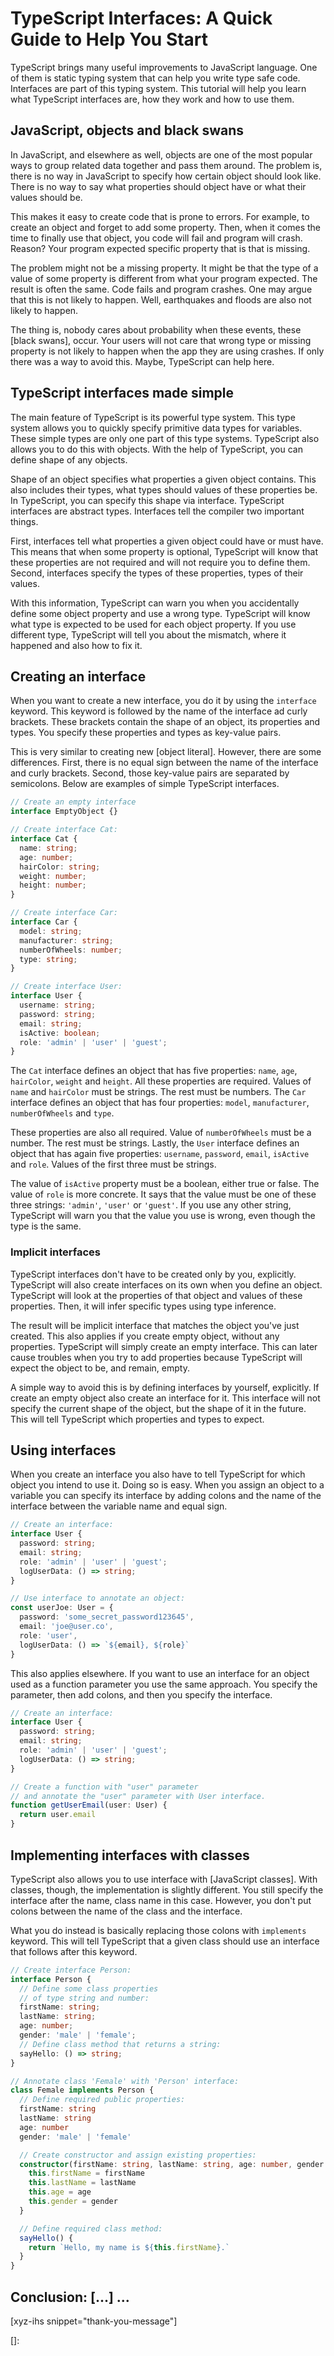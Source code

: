 # TypeScript Interfaces: A Quick Guide to Help You Start

TypeScript brings many useful improvements to JavaScript language. One of them is static typing system that can help you write type safe code. Interfaces are part of this typing system. This tutorial will help you learn what TypeScript interfaces are, how they work and how to use them.<!--more-->

<!--
Table of Contents:
## h2
### h3
### h3
## h2
## Conclusion: [...] ...
-->

## JavaScript, objects and black swans

In JavaScript, and elsewhere as well, objects are one of the most popular ways to group related data together and pass them around. The problem is, there is no way in JavaScript to specify how certain object should look like. There is no way to say what properties should object have or what their values should be.

This makes it easy to create code that is prone to errors. For example, to create an object and forget to add some property. Then, when it comes the time to finally use that object, you code will fail and program will crash. Reason? Your program expected specific property that is that is missing.

The problem might not be a missing property. It might be that the type of a value of some property is different from what your program expected. The result is often the same. Code fails and program crashes. One may argue that this is not likely to happen. Well, earthquakes and floods are also not likely to happen.

The thing is, nobody cares about probability when these events, these [black swans], occur. Your users will not care that wrong type or missing property is not likely to happen when the app they are using crashes. If only there was a way to avoid this. Maybe, TypeScript can help here.

## TypeScript interfaces made simple

The main feature of TypeScript is its powerful type system. This type system allows you to quickly specify primitive data types for variables. These simple types are only one part of this type systems. TypeScript also allows you to do this with objects. With the help of TypeScript, you can define shape of any objects.

Shape of an object specifies what properties a given object contains. This also includes their types, what types should values of these properties be. In TypeScript, you can specify this shape via interface. TypeScript interfaces are abstract types. Interfaces tell the compiler two important things.

First, interfaces tell what properties a given object could have or must have. This means that when some property is optional, TypeScript will know that these properties are not required and will not require you to define them. Second, interfaces specify the types of these properties, types of their values.

With this information, TypeScript can warn you when you accidentally define some object property and use a wrong type. TypeScript will know what type is expected to be used for each object property. If you use different type, TypeScript will tell you about the mismatch, where it happened and also how to fix it.

## Creating an interface

When you want to create a new interface, you do it by using the `interface` keyword. This keyword is followed by the name of the interface ad curly brackets. These brackets contain the shape of an object, its properties and types. You specify these properties and types as key-value pairs.

This is very similar to creating new [object literal]. However, there are some differences. First, there is no equal sign between the name of the interface and curly brackets. Second, those key-value pairs are separated by semicolons. Below are examples of simple TypeScript interfaces.

```TypeScript
// Create an empty interface
interface EmptyObject {}

// Create interface Cat:
interface Cat {
  name: string;
  age: number;
  hairColor: string;
  weight: number;
  height: number;
}

// Create interface Car:
interface Car {
  model: string;
  manufacturer: string;
  numberOfWheels: number;
  type: string;
}

// Create interface User:
interface User {
  username: string;
  password: string;
  email: string;
  isActive: boolean;
  role: 'admin' | 'user' | 'guest';
}
```

The `Cat` interface defines an object that has five properties: `name`, `age`, `hairColor`, `weight` and `height`. All these properties are required. Values of `name` and `hairColor` must be strings. The rest must be numbers. The `Car` interface defines an object that has four properties: `model`, `manufacturer`, `numberOfWheels` and `type`.

These properties are also all required. Value of `numberOfWheels` must be a number. The rest must be strings. Lastly, the `User` interface defines an object that has again five properties: `username`, `password`, `email`, `isActive` and `role`. Values of the first three must be strings.

The value of `isActive` property must be a boolean, either true or false. The value of `role` is more concrete. It says that the value must be one of these three strings: `'admin'`, `'user'` or `'guest'`. If you use any other string, TypeScript will warn you that the value you use is wrong, even though the type is the same.

### Implicit interfaces

TypeScript interfaces don't have to be created only by you, explicitly. TypeScript will also create interfaces on its own when you define an object. TypeScript will look at the properties of that object and values of these properties. Then, it will infer specific types using type inference.

The result will be implicit interface that matches the object you've just created. This also applies if you create empty object, without any properties. TypeScript will simply create an empty interface. This can later cause troubles when you try to add properties because TypeScript will expect the object to be, and remain, empty.

A simple way to avoid this is by defining interfaces by yourself, explicitly. If create an empty object also create an interface for it. This interface will not specify the current shape of the object, but the shape of it in the future. This will tell TypeScript which properties and types to expect.

## Using interfaces

When you create an interface you also have to tell TypeScript for which object you intend to use it. Doing so is easy. When you assign an object to a variable you can specify its interface by adding colons and the name of the interface between the variable name and equal sign.

```TypeScript
// Create an interface:
interface User {
  password: string;
  email: string;
  role: 'admin' | 'user' | 'guest';
  logUserData: () => string;
}

// Use interface to annotate an object:
const userJoe: User = {
  password: 'some_secret_password123645',
  email: 'joe@user.co',
  role: 'user',
  logUserData: () => `${email}, ${role}`
}
```

This also applies elsewhere. If you want to use an interface for an object used as a function parameter you use the same approach. You specify the parameter, then add colons, and then you specify the interface.

```TypeScript
// Create an interface:
interface User {
  password: string;
  email: string;
  role: 'admin' | 'user' | 'guest';
  logUserData: () => string;
}

// Create a function with "user" parameter
// and annotate the "user" parameter with User interface.
function getUserEmail(user: User) {
  return user.email
}
```

## Implementing interfaces with classes

TypeScript also allows you to use interface with [JavaScript classes]. With classes, though, the implementation is slightly different. You still specify the interface after the name, class name in this case. However, you don't put colons between the name of the class and the interface.

What you do instead is basically replacing those colons with `implements` keyword. This will tell TypeScript that a given class should use an interface that follows after this keyword.

```TypeScript
// Create interface Person:
interface Person {
  // Define some class properties
  // of type string and number:
  firstName: string;
  lastName: string;
  age: number;
  gender: 'male' | 'female';
  // Define class method that returns a string:
  sayHello: () => string;
}

// Annotate class 'Female' with 'Person' interface:
class Female implements Person {
  // Define required public properties:
  firstName: string
  lastName: string
  age: number
  gender: 'male' | 'female'

  // Create constructor and assign existing properties:
  constructor(firstName: string, lastName: string, age: number, gender: 'male' | 'female') {
    this.firstName = firstName
    this.lastName = lastName
    this.age = age
    this.gender = gender
  }

  // Define required class method:
  sayHello() {
    return `Hello, my name is ${this.firstName}.`
  }
}
```

## Conclusion: [...] ...

[xyz-ihs snippet="thank-you-message"]

<!-- ### Links -->
[]:

<!--
### Meta:
-
-->

<!--
### Keywords:
-
-->

<!--
### Resources:
-
-->
